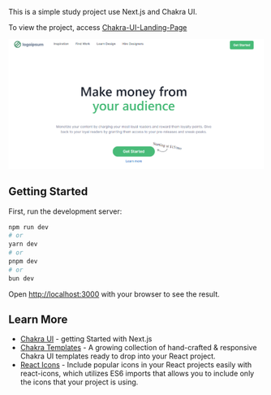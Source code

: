 This is a simple study project use Next.js and Chakra UI.

To view the project, access [Chakra-UI-Landing-Page](https://landing-page-nextjs-chakra-ui.vercel.app/)

<img src="/public/pageImage.PNG">

## Getting Started

First, run the development server:

```bash
npm run dev
# or
yarn dev
# or
pnpm dev
# or
bun dev
```

Open [http://localhost:3000](http://localhost:3000) with your browser to see the result.

## Learn More

- [Chakra UI](https://chakra-ui.com/getting-started/nextjs-guide) - getting Started with Next.js
- [Chakra Templates](https://chakra-templates.dev/) - A growing collection of hand-crafted & responsive Chakra UI templates ready to drop into your React project.
- [React Icons](https://react-icons.github.io/react-icons/search?q=close) - Include popular icons in your React projects easily with react-icons, which utilizes ES6 imports that allows you to include only the icons that your project is using.

